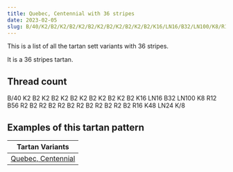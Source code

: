```yaml
---
title: Quebec, Centennial with 36 stripes
date: 2023-02-05
slug: B/40/K2/B2/K2/B2/K2/B2/K2/B2/K2/B2/K2/B2/K16/LN16/B32/LN100/K8/R12/B56/R2/B2/R2/B2/R2/B2/R2/B2/R2/B2/R2/B2/R16/K48/LN24/K/8
---
```

This is a list of all the tartan sett variants with 36 stripes.

It is a 36 stripes tartan.


## Thread count
B/40 K2 B2 K2 B2 K2 B2 K2 B2 K2 B2 K2 B2 K16 LN16 B32 LN100 K8 R12 B56 R2 B2 R2 B2 R2 B2 R2 B2 R2 B2 R2 B2 R16 K48 LN24 K/8

## Examples of this tartan pattern

| Tartan Variants |
|---------------|
| [Quebec, Centennial](/variants/b/40/k2/b2/k2/b2/k2/b2/k2/b2/k2/b2/k2/b2/k16/ln16/b32/ln100/k8/r12/b56/r2/b2/r2/b2/r2/b2/r2/b2/r2/b2/r2/b2/r16/k48/ln24/k/8-b304080-k000000-lne0e0e0-rc00000)||
